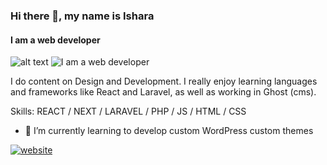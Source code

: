 ### Hi there 👋, my name is Ishara
#### I am a web developer 
![alt text]([http://url/to/img.png](https://github.com/isharaLiyanage/isharaLiyanage/blob/b075ef8b6c8189562b5a3f4091c8045e46da7882/git.jpg))
![I am a web developer ](<img src='https://github.com/isharaLiyanage/isharaLiyanage/blob/b075ef8b6c8189562b5a3f4091c8045e46da7882/git.jpg' alt='website' height='200'>)

 I do content on Design and Development. I really enjoy learning languages and frameworks like React and Laravel, as well as working in Ghost (cms).

Skills: REACT / NEXT / LARAVEL / PHP / JS / HTML / CSS

- 🌱 I’m currently learning  to develop custom WordPress custom themes  


[<img src='https://cdn.jsdelivr.net/npm/simple-icons@3.0.1/icons/icloud.svg' alt='website' height='40'>](https://isharadulanjaya.000webhostapp.com/)  

